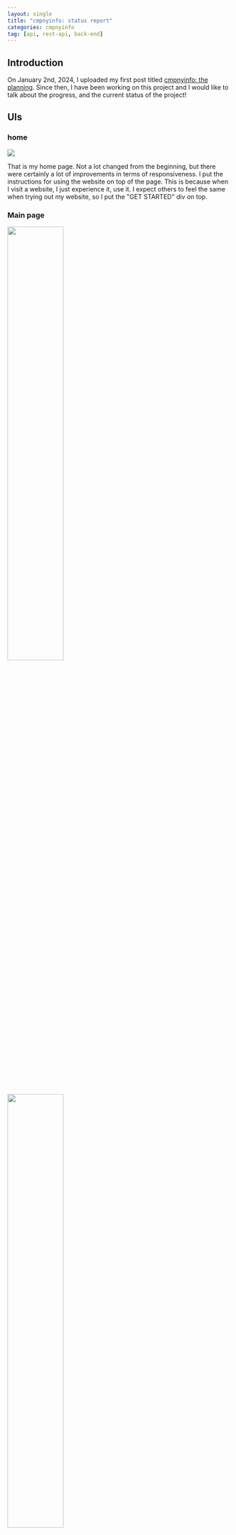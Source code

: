 ```yaml
---
layout: single
title: "cmpnyinfo: status report"
categories: cmpnyinfo
tag: [api, rest-api, back-end]
---
```


## Introduction

On January 2nd, 2024, I uploaded my first post titled [cmpnyinfo: the planning](https://rogerkimjazzlover.github.io/cmpnyinfo/cmpnyinfo-the-planning/). Since then, I have been working on this project and I would like to talk about the progress, and the current status of the project!

## UIs

### home 
![](/assets/img/status_report_home.png)

That is my home page. Not a lot changed from the beginning, but there were certainly a lot of improvements in terms of responsiveness. I put the instructions for using the website on top of the page. This is because when I visit a website, I just experience it, use it. I expect others to feel the same when trying out my website, so I put the "GET STARTED" div on top.

### Main page
<p float="left">
  <img src="/assets/img/status_report_cmpny.png" width="50%" />
  <img src="/assets/img/status_report_cmpny2.png" width="50%" /> 
</p>

That is my main page. The top box provides some basic stock information about the company. And for the _Summary of Financial Statement,_ you can scroll through it horizontally to view more information.

The graphs are seperated into three categories.

1. Box Plot
    - It show the average profit from trading the company's stock, based on the porfit status of the company. You can visit my website to experience it by yourself!

2. Numbers
    - It is a line graph illustrating the revenue, net income, total assets, total equity and all those numbers.

3. Ratios
    - It is also a line graph for all the ratios (Debt-Equity Ratio, ROA, ROE, PER, etc)

### About
![](/assets/img/status_report_about.png)

That is my about page. The first box provides some basic info about me. Then there's the ***list of all the companies my website is currently supporting***. The ***correct** names of each corporation is listed here, so if you are confused about the correct name of your company in interest, you can always search up their corporation code, or refer to this website.


## The Backend
![](/assets/img/status_report_backend.png)

Here is the general workflow for my website in a scenario where the user types the url _"/cmpnyinfo/005930"_ in the browser. _005930_ will be passed to the views as a string argument. Then the views return an html page accordingly.

I explained the backend part of my website in greater detail in these two posts. [_"cmpnyinfo: upgrading the API"_](https://rogerkimjazzlover.github.io/cmpnyinfo/cmpnyinfo-upgrading-api/) & [_"cmpnyinfo: the API"_](https://rogerkimjazzlover.github.io/cmpnyinfo/cmpnyinfo-the-api/).

This design has its disadvantages in terms of performance, since it is making an http request to the API everytime a user accesses an url. I am planning to solve this performance issue through ***caching***.

I am planning to cache the entire page, since the content of the page doesn't change at all throughout the day. For example, when the user requests for "x.x.x.x/cmpnyinfo/005930", I am going to cache that entire page and return it the next time it is requested.

If this method take up too much space in the memory, I could just cache the API responses from the API.

These methods will significantly increase the performance of my application.

## Conclusion

To sum up, I am done with the backbones of the website. The basic features are all working. ***All I have to do from now on is***

1. Containerize it
2. Deploy to AWS
3. Track & Improve performance
4. Improve UI&UX

## Contact Me:

Roger Kim

[Github](https://github.com/RogerKimJazzLover)

e-mail: <minseungkim1017@gmail.com> 
